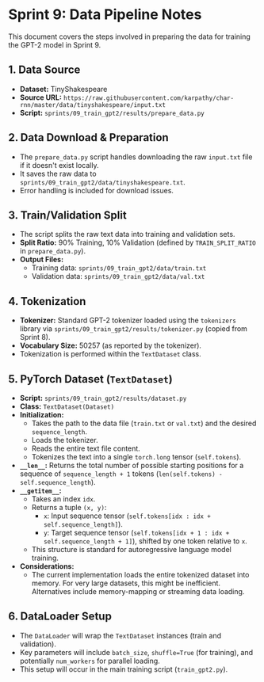 # Sprint 9: Data Pipeline Notes

This document covers the steps involved in preparing the data for training the GPT-2 model in Sprint 9.

## 1. Data Source

- **Dataset:** TinyShakespeare
- **Source URL:** `https://raw.githubusercontent.com/karpathy/char-rnn/master/data/tinyshakespeare/input.txt`
- **Script:** `sprints/09_train_gpt2/results/prepare_data.py`

## 2. Data Download & Preparation

- The `prepare_data.py` script handles downloading the raw `input.txt` file if it doesn't exist locally.
- It saves the raw data to `sprints/09_train_gpt2/data/tinyshakespeare.txt`.
- Error handling is included for download issues.

## 3. Train/Validation Split

- The script splits the raw text data into training and validation sets.
- **Split Ratio:** 90% Training, 10% Validation (defined by `TRAIN_SPLIT_RATIO` in `prepare_data.py`).
- **Output Files:**
  - Training data: `sprints/09_train_gpt2/data/train.txt`
  - Validation data: `sprints/09_train_gpt2/data/val.txt`

## 4. Tokenization

- **Tokenizer:** Standard GPT-2 tokenizer loaded using the `tokenizers` library via `sprints/09_train_gpt2/results/tokenizer.py` (copied from Sprint 8).
- **Vocabulary Size:** 50257 (as reported by the tokenizer).
- Tokenization is performed within the `TextDataset` class.

## 5. PyTorch Dataset (`TextDataset`)

- **Script:** `sprints/09_train_gpt2/results/dataset.py`
- **Class:** `TextDataset(Dataset)`
- **Initialization:**
  - Takes the path to the data file (`train.txt` or `val.txt`) and the desired `sequence_length`.
  - Loads the tokenizer.
  - Reads the entire text file content.
  - Tokenizes the text into a single `torch.long` tensor (`self.tokens`).
- **`__len__`:** Returns the total number of possible starting positions for a sequence of `sequence_length + 1` tokens (`len(self.tokens) - self.sequence_length`).
- **`__getitem__`:**
  - Takes an index `idx`.
  - Returns a tuple `(x, y)`:
    - `x`: Input sequence tensor (`self.tokens[idx : idx + self.sequence_length]`).
    - `y`: Target sequence tensor (`self.tokens[idx + 1 : idx + self.sequence_length + 1]`), shifted by one token relative to `x`.
  - This structure is standard for autoregressive language model training.
- **Considerations:**
  - The current implementation loads the entire tokenized dataset into memory. For very large datasets, this might be inefficient. Alternatives include memory-mapping or streaming data loading.

## 6. DataLoader Setup

- The `DataLoader` will wrap the `TextDataset` instances (train and validation).
- Key parameters will include `batch_size`, `shuffle=True` (for training), and potentially `num_workers` for parallel loading.
- This setup will occur in the main training script (`train_gpt2.py`).
